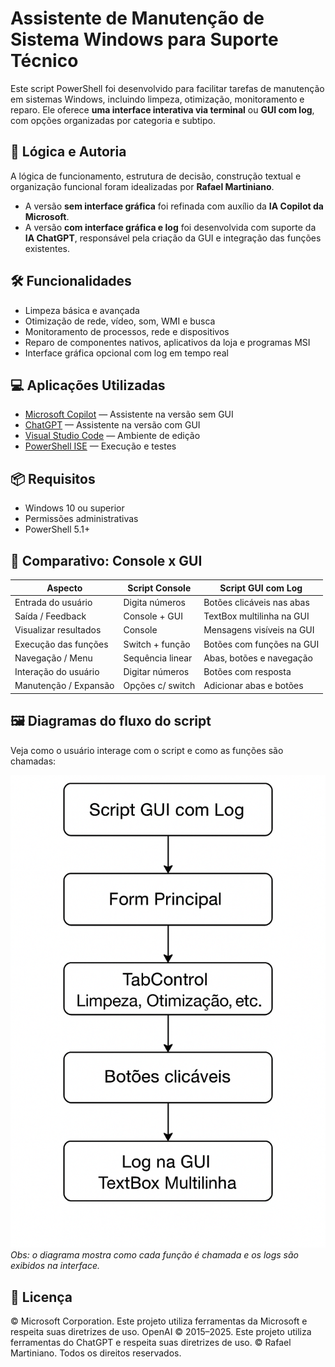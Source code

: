 # Assistente de Manutenção de Sistema Windows para Suporte Técnico

Este script PowerShell foi desenvolvido para facilitar tarefas de manutenção em sistemas Windows, incluindo limpeza, otimização, monitoramento e reparo. 
Ele oferece **uma interface interativa via terminal** ou **GUI com log**, com opções organizadas por categoria e subtipo.

## 🧠 Lógica e Autoria

A lógica de funcionamento, estrutura de decisão, construção textual e organização funcional foram idealizadas por **Rafael Martiniano**.  
- A versão **sem interface gráfica** foi refinada com auxílio da **IA Copilot da Microsoft**.  
- A versão **com interface gráfica e log** foi desenvolvida com suporte da **IA ChatGPT**, responsável pela criação da GUI e integração das funções existentes.

## 🛠️ Funcionalidades

- Limpeza básica e avançada
- Otimização de rede, vídeo, som, WMI e busca
- Monitoramento de processos, rede e dispositivos
- Reparo de componentes nativos, aplicativos da loja e programas MSI
- Interface gráfica opcional com log em tempo real

## 💻 Aplicações Utilizadas

- [Microsoft Copilot](https://copilot.microsoft.com) — Assistente na versão sem GUI
- [ChatGPT](https://chat.openai.com) — Assistente na versão com GUI
- [Visual Studio Code](https://code.visualstudio.com) — Ambiente de edição
- [PowerShell ISE](https://learn.microsoft.com/powershell/scripting/windows-powershell/ise/introducing-the-windows-powershell-ise) — Execução e testes

## 📦 Requisitos

- Windows 10 ou superior
- Permissões administrativas
- PowerShell 5.1+

## 🔄 Comparativo: Console x GUI

| Aspecto                | Script Console | Script GUI com Log        |
|------------------------|----------------|---------------------------|
| Entrada do usuário     | Digita números | Botões clicáveis nas abas |
| Saída / Feedback       | Console + GUI  | TextBox multilinha na GUI |
| Visualizar  resultados | Console        | Mensagens visíveis na GUI |
| Execução das funções   | Switch + função| Botões com funções na GUI |
| Navegação / Menu       | Sequência linear| Abas, botões e navegação |
| Interação do usuário   | Digitar números | Botões com resposta      |
| Manutenção / Expansão  | Opções c/ switch| Adicionar abas e botões  |

## 🖼️ Diagramas do fluxo do script

Veja como o usuário interage com o script e como as funções são chamadas:

![Fluxo GUI](images/fluxo_gui.png)  
*Obs: o diagrama mostra como cada função é chamada e os logs são exibidos na interface.*

## 📄 Licença

© Microsoft Corporation. Este projeto utiliza ferramentas da Microsoft e respeita suas diretrizes de uso.
OpenAI © 2015–2025. Este projeto utiliza ferramentas do ChatGPT e respeita suas diretrizes de uso.
© Rafael Martiniano. Todos os direitos reservados.
